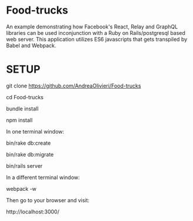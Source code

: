 # Food-trucks

An example demonstrating how Facebook's React, Relay and GraphQL libraries can be used inconjunction with a Ruby on Rails/postgresql based web server.
This application utilizes ES6 javascripts that gets transpiled by Babel and Webpack.

# SETUP

git clone https://github.com/AndreaOlivieri/Food-trucks

cd Food-trucks

bundle install

npm install

In one terminal window:

bin/rake db:create

bin/rake db:migrate

bin/rails server

In a different terminal window:

webpack -w

Then go to your browser and visit:

  http://localhost:3000/

